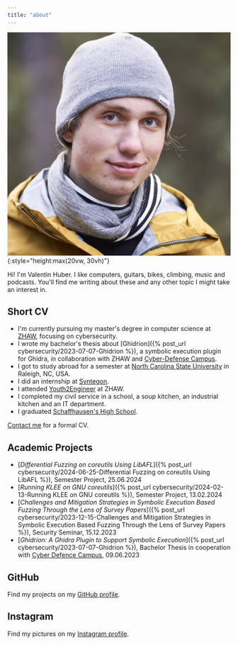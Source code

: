 ```yaml
---
title: "about"
---
```


![](./assets/valentin.jpg){:style="height:max(20vw, 30vh)"}

Hi! I'm Valentin Huber. I like computers, guitars, bikes, climbing, music and podcasts. You'll find me writing about these and any other topic I might take an interest in.

## Short CV

- I'm currently pursuing my master's degree in computer science at [ZHAW](https://zhaw.ch), focusing on cybersecurity.
- I wrote my bachelor's thesis about [Ghidrion]({% post_url cybersecurity/2023-07-07-Ghidrion %}), a symbolic execution plugin for Ghidra, in collaboration with ZHAW and [Cyber-Defense Campus](https://cydcampus.ch).
- I got to study abroad for a semester at [North Carolina State University](https://ncsu.edu) in Raleigh, NC, USA.
- I did an internship at [Syntegon](https://syntegon.com).
- I attended [Youth2Engineer](https://www.zhaw.ch/en/engineering/study/pre-college/) at ZHAW.
- I completed my civil service in a school, a soup kitchen, an industrial kitchen and an IT department.
- I graduated [Schaffhausen's High School](https://kanti.sh.ch).

[Contact me](/contact) for a formal CV.

## Academic Projects
- [*Differential Fuzzing on coreutils Using LibAFL*]({% post_url cybersecurity/2024-06-25-Differential Fuzzing on coreutils Using LibAFL %}), Semester Project, 25.06.2024
- [*Running KLEE on GNU coreutils*]({% post_url cybersecurity/2024-02-13-Running KLEE on GNU coreutils %}), Semester Project, 13.02.2024
- [*Challenges and Mitigation Strategies in Symbolic Execution Based Fuzzing Through the Lens of Survey Papers*]({% post_url cybersecurity/2023-12-15-Challenges and Mitigation Strategies in Symbolic Execution Based Fuzzing Through the Lens of Survey Papers %}), Security Seminar, 15.12.2023
- [*Ghidrion: A Ghidra Plugin to Support Symbolic Execution*]({% post_url cybersecurity/2023-07-07-Ghidrion %}), Bachelor Thesis in cooperation with [Cyber Defence Campus](https://cydcampus.ch), 09.06.2023

## GitHub
Find my projects on my [GitHub profile](https://github.com/riesentoaster).

## Instagram
Find my pictures on my [Instagram profile](https://instagram.com/valentinchuber).